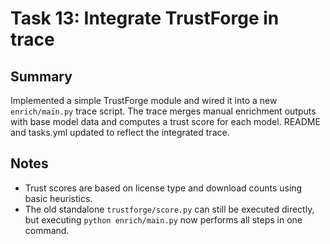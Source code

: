 # Task 13: Integrate TrustForge in trace

## Summary
Implemented a simple TrustForge module and wired it into a new `enrich/main.py` trace script. The trace merges manual enrichment outputs with base model data and computes a trust score for each model. README and tasks.yml updated to reflect the integrated trace.

## Notes
- Trust scores are based on license type and download counts using basic heuristics.
- The old standalone `trustforge/score.py` can still be executed directly, but executing `python enrich/main.py` now performs all steps in one command.
